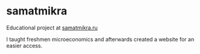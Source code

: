 # samatmikra
Educational project at [samatmikra.ru](http://www.samatmikra.ru)

I taught freshmen microeconomics and afterwards created a website for an easier access.
